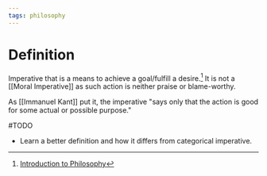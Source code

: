 ```yaml
---
tags: philosophy
---
```


# Definition

Imperative that is a means to achieve a goal/fulfill a desire.[^1] It is not a [[Moral Imperative]] as such action is neither praise or blame-worthy.

As [[Immanuel Kant]] put it, the imperative "says only that the action is good for some actual or possible purpose."

#TODO 
- Learn a better definition and how it differs from categorical imperative.

[^1]: [Introduction to Philosophy](zotero://open-pdf/library/items/M84L5RRJ?page=288)